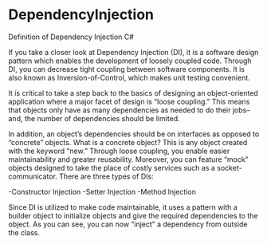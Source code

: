 # DependencyInjection

Definition of Dependency Injection C#

If you take a closer look at Dependency Injection (DI), it is a software design pattern which enables the development
of loosely coupled code. Through DI, you can decrease tight coupling between software components.
It is also known as Inversion-of-Control, which makes unit testing convenient.

It is critical to take a step back to the basics of designing an object-oriented application where a
major facet of design is “loose coupling.” This means that objects only have as many dependencies as needed to
do their jobs–and, the number of dependencies should be limited.

In addition, an object’s dependencies should be on interfaces as opposed to “concrete” objects.
What is a concrete object? This is any object created with the keyword “new.” Through loose coupling,
you enable easier maintainability and greater reusability. Moreover, you can feature “mock” objects designed to take
the place of costly services such as a socket-communicator. There are three types of DIs:

-Constructor Injection
-Setter Injection
-Method Injection

Since DI is utilized to make code maintainable, it uses a pattern with a builder object to initialize objects
and give the required dependencies to the object. As you can see, you can now “inject” a dependency from outside the class.
